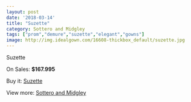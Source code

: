 ```yaml
---
layout: post
date: '2018-03-14'
title: "Suzette"
category: Sottero and Midgley
tags: ["prom","demure","suzette","elegant","gowns"]
image: http://img.idealgown.com/16608-thickbox_default/suzette.jpg
---
```

Suzette

On Sales: **$167.995**
<a href="https://www.idealgown.com/en/sottero-and-midgley/6611-suzette.html"><amp-img layout="responsive" width="600" height="600" src="//img.idealgown.com/16608-thickbox_default/suzette.jpg" alt="Suzette 0" /></a>
<a href="https://www.idealgown.com/en/sottero-and-midgley/6611-suzette.html"><amp-img layout="responsive" width="600" height="600" src="//img.idealgown.com/16610-thickbox_default/suzette.jpg" alt="Suzette 1" /></a>
<a href="https://www.idealgown.com/en/sottero-and-midgley/6611-suzette.html"><amp-img layout="responsive" width="600" height="600" src="//img.idealgown.com/16609-thickbox_default/suzette.jpg" alt="Suzette 2" /></a>

Buy it: [Suzette](https://www.idealgown.com/en/sottero-and-midgley/6611-suzette.html "Suzette")

View more: [Sottero and Midgley](https://www.idealgown.com/en/98-sottero-and-midgley "Sottero and Midgley")